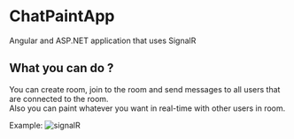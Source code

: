 # ChatPaintApp
Angular and ASP.NET application that uses SignalR

## What you can do ?
You can create room, join to the room and send messages to all users that are connected to the room.\
Also you can paint whatever you want in real-time with other users in room.

Example:
![signalR](https://github.com/Dmy1tro/ChatPaintApp/assets/48723729/9be47406-0eb9-4a99-8aa8-32f150a3bd20)
